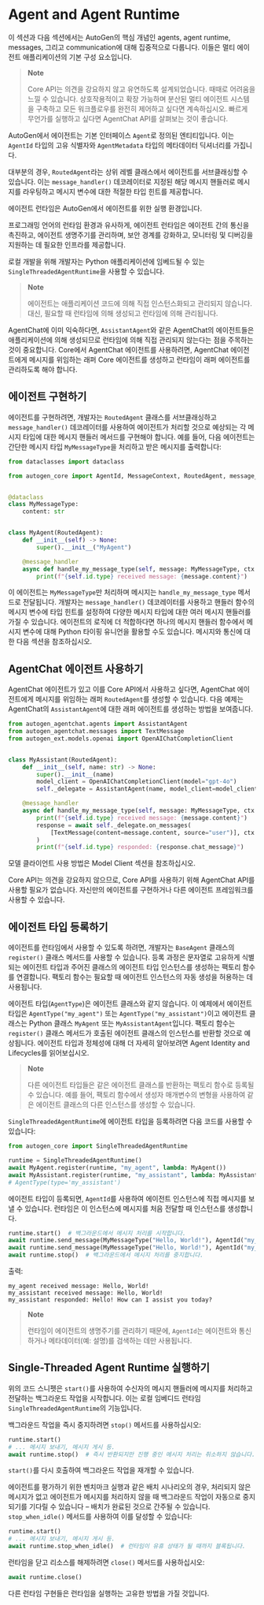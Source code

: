 # Agent and Agent Runtime

이 섹션과 다음 섹션에서는 AutoGen의 핵심 개념인 agents, agent runtime, messages, 그리고 communication에 대해 집중적으로 다룹니다. 이들은 멀티 에이전트 애플리케이션의 기본 구성 요소입니다.

> **Note**
> 
> Core API는 의견을 강요하지 않고 유연하도록 설계되었습니다. 때때로 어려움을 느낄 수 있습니다. 상호작용적이고 확장 가능하며 분산된 멀티 에이전트 시스템을 구축하고 모든 워크플로우를 완전히 제어하고 싶다면 계속하십시오. 빠르게 무언가를 실행하고 싶다면 AgentChat API를 살펴보는 것이 좋습니다.

AutoGen에서 에이전트는 기본 인터페이스 `Agent`로 정의된 엔티티입니다. 이는 `AgentId` 타입의 고유 식별자와 `AgentMetadata` 타입의 메타데이터 딕셔너리를 가집니다.

대부분의 경우, `RoutedAgent`라는 상위 레벨 클래스에서 에이전트를 서브클래싱할 수 있습니다. 이는 `message_handler()` 데코레이터로 지정된 해당 메시지 핸들러로 메시지를 라우팅하고 메시지 변수에 대한 적절한 타입 힌트를 제공합니다.

에이전트 런타임은 AutoGen에서 에이전트를 위한 실행 환경입니다.

프로그래밍 언어의 런타임 환경과 유사하게, 에이전트 런타임은 에이전트 간의 통신을 촉진하고, 에이전트 생명주기를 관리하며, 보안 경계를 강화하고, 모니터링 및 디버깅을 지원하는 데 필요한 인프라를 제공합니다.

로컬 개발을 위해 개발자는 Python 애플리케이션에 임베드될 수 있는 `SingleThreadedAgentRuntime`을 사용할 수 있습니다.

> **Note**
> 
> 에이전트는 애플리케이션 코드에 의해 직접 인스턴스화되고 관리되지 않습니다. 대신, 필요할 때 런타임에 의해 생성되고 런타임에 의해 관리됩니다.

AgentChat에 이미 익숙하다면, `AssistantAgent`와 같은 AgentChat의 에이전트들은 애플리케이션에 의해 생성되므로 런타임에 의해 직접 관리되지 않는다는 점을 주목하는 것이 중요합니다. Core에서 AgentChat 에이전트를 사용하려면, AgentChat 에이전트에게 메시지를 위임하는 래퍼 Core 에이전트를 생성하고 런타임이 래퍼 에이전트를 관리하도록 해야 합니다.

## 에이전트 구현하기

에이전트를 구현하려면, 개발자는 `RoutedAgent` 클래스를 서브클래싱하고 `message_handler()` 데코레이터를 사용하여 에이전트가 처리할 것으로 예상되는 각 메시지 타입에 대한 메시지 핸들러 메서드를 구현해야 합니다. 예를 들어, 다음 에이전트는 간단한 메시지 타입 `MyMessageType`을 처리하고 받은 메시지를 출력합니다:

```python
from dataclasses import dataclass

from autogen_core import AgentId, MessageContext, RoutedAgent, message_handler


@dataclass
class MyMessageType:
    content: str


class MyAgent(RoutedAgent):
    def __init__(self) -> None:
        super().__init__("MyAgent")

    @message_handler
    async def handle_my_message_type(self, message: MyMessageType, ctx: MessageContext) -> None:
        print(f"{self.id.type} received message: {message.content}")
```

이 에이전트는 `MyMessageType`만 처리하며 메시지는 `handle_my_message_type` 메서드로 전달됩니다. 개발자는 `message_handler()` 데코레이터를 사용하고 핸들러 함수의 메시지 변수에 타입 힌트를 설정하여 다양한 메시지 타입에 대한 여러 메시지 핸들러를 가질 수 있습니다. 에이전트의 로직에 더 적합하다면 하나의 메시지 핸들러 함수에서 메시지 변수에 대해 Python 타이핑 유니언을 활용할 수도 있습니다. 메시지와 통신에 대한 다음 섹션을 참조하십시오.

## AgentChat 에이전트 사용하기

AgentChat 에이전트가 있고 이를 Core API에서 사용하고 싶다면, AgentChat 에이전트에게 메시지를 위임하는 래퍼 `RoutedAgent`를 생성할 수 있습니다. 다음 예제는 AgentChat의 `AssistantAgent`에 대한 래퍼 에이전트를 생성하는 방법을 보여줍니다.

```python
from autogen_agentchat.agents import AssistantAgent
from autogen_agentchat.messages import TextMessage
from autogen_ext.models.openai import OpenAIChatCompletionClient


class MyAssistant(RoutedAgent):
    def __init__(self, name: str) -> None:
        super().__init__(name)
        model_client = OpenAIChatCompletionClient(model="gpt-4o")
        self._delegate = AssistantAgent(name, model_client=model_client)

    @message_handler
    async def handle_my_message_type(self, message: MyMessageType, ctx: MessageContext) -> None:
        print(f"{self.id.type} received message: {message.content}")
        response = await self._delegate.on_messages(
            [TextMessage(content=message.content, source="user")], ctx.cancellation_token
        )
        print(f"{self.id.type} responded: {response.chat_message}")
```

모델 클라이언트 사용 방법은 Model Client 섹션을 참조하십시오.

Core API는 의견을 강요하지 않으므로, Core API를 사용하기 위해 AgentChat API를 사용할 필요가 없습니다. 자신만의 에이전트를 구현하거나 다른 에이전트 프레임워크를 사용할 수 있습니다.

## 에이전트 타입 등록하기

에이전트를 런타임에서 사용할 수 있도록 하려면, 개발자는 `BaseAgent` 클래스의 `register()` 클래스 메서드를 사용할 수 있습니다. 등록 과정은 문자열로 고유하게 식별되는 에이전트 타입과 주어진 클래스의 에이전트 타입 인스턴스를 생성하는 팩토리 함수를 연결합니다. 팩토리 함수는 필요할 때 에이전트 인스턴스의 자동 생성을 허용하는 데 사용됩니다.

에이전트 타입(`AgentType`)은 에이전트 클래스와 같지 않습니다. 이 예제에서 에이전트 타입은 `AgentType("my_agent")` 또는 `AgentType("my_assistant")`이고 에이전트 클래스는 Python 클래스 `MyAgent` 또는 `MyAssistantAgent`입니다. 팩토리 함수는 `register()` 클래스 메서드가 호출된 에이전트 클래스의 인스턴스를 반환할 것으로 예상됩니다. 에이전트 타입과 정체성에 대해 더 자세히 알아보려면 Agent Identity and Lifecycles를 읽어보십시오.

> **Note**
> 
> 다른 에이전트 타입들은 같은 에이전트 클래스를 반환하는 팩토리 함수로 등록될 수 있습니다. 예를 들어, 팩토리 함수에서 생성자 매개변수의 변형을 사용하여 같은 에이전트 클래스의 다른 인스턴스를 생성할 수 있습니다.

`SingleThreadedAgentRuntime`에 에이전트 타입을 등록하려면 다음 코드를 사용할 수 있습니다:

```python
from autogen_core import SingleThreadedAgentRuntime

runtime = SingleThreadedAgentRuntime()
await MyAgent.register(runtime, "my_agent", lambda: MyAgent())
await MyAssistant.register(runtime, "my_assistant", lambda: MyAssistant("my_assistant"))
# AgentType(type='my_assistant')
```

에이전트 타입이 등록되면, `AgentId`를 사용하여 에이전트 인스턴스에 직접 메시지를 보낼 수 있습니다. 런타임은 이 인스턴스에 메시지를 처음 전달할 때 인스턴스를 생성합니다.

```python
runtime.start()  # 백그라운드에서 메시지 처리를 시작합니다.
await runtime.send_message(MyMessageType("Hello, World!"), AgentId("my_agent", "default"))
await runtime.send_message(MyMessageType("Hello, World!"), AgentId("my_assistant", "default"))
await runtime.stop()  # 백그라운드에서 메시지 처리를 중지합니다.
```

출력:
```
my_agent received message: Hello, World!
my_assistant received message: Hello, World!
my_assistant responded: Hello! How can I assist you today?
```

> **Note**
> 
> 런타임이 에이전트의 생명주기를 관리하기 때문에, `AgentId`는 에이전트와 통신하거나 메타데이터(예: 설명)를 검색하는 데만 사용됩니다.

## Single-Threaded Agent Runtime 실행하기

위의 코드 스니펫은 `start()`를 사용하여 수신자의 메시지 핸들러에 메시지를 처리하고 전달하는 백그라운드 작업을 시작합니다. 이는 로컬 임베디드 런타임 `SingleThreadedAgentRuntime`의 기능입니다.

백그라운드 작업을 즉시 중지하려면 `stop()` 메서드를 사용하십시오:

```python
runtime.start()
# ... 메시지 보내기, 메시지 게시 등.
await runtime.stop()  # 즉시 반환되지만 진행 중인 메시지 처리는 취소하지 않습니다.
```

`start()`를 다시 호출하여 백그라운드 작업을 재개할 수 있습니다.

에이전트를 평가하기 위한 벤치마크 실행과 같은 배치 시나리오의 경우, 처리되지 않은 메시지가 없고 에이전트가 메시지를 처리하지 않을 때 백그라운드 작업이 자동으로 중지되기를 기다릴 수 있습니다 – 배치가 완료된 것으로 간주될 수 있습니다. `stop_when_idle()` 메서드를 사용하여 이를 달성할 수 있습니다:

```python
runtime.start()
# ... 메시지 보내기, 메시지 게시 등.
await runtime.stop_when_idle()  # 런타임이 유휴 상태가 될 때까지 블록됩니다.
```

런타임을 닫고 리소스를 해제하려면 `close()` 메서드를 사용하십시오:

```python
await runtime.close()
```

다른 런타임 구현들은 런타임을 실행하는 고유한 방법을 가질 것입니다.
